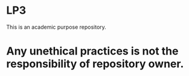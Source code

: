 # LP3
This is an academic purpose repository.
# Any unethical practices is not the responsibility of repository owner. 
